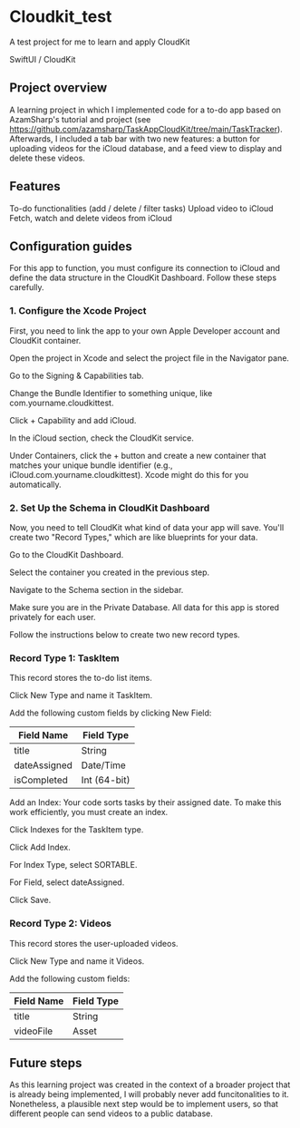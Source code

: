 # Cloudkit_test
A test project for me to learn and apply CloudKit

SwiftUI / CloudKit

## Project overview
A learning project in which I implemented code for a to-do app based on AzamSharp's tutorial and project (see https://github.com/azamsharp/TaskAppCloudKit/tree/main/TaskTracker). Afterwards, I included a tab bar with two new features: a button for uploading videos for the iCloud database, and a feed view to display and delete these videos.

## Features
To-do functionalities (add / delete / filter tasks)
Upload video to iCloud
Fetch, watch and delete videos from iCloud

## Configuration guides
For this app to function, you must configure its connection to iCloud and define the data structure in the CloudKit Dashboard. Follow these steps carefully.

### 1. Configure the Xcode Project
First, you need to link the app to your own Apple Developer account and CloudKit container.

Open the project in Xcode and select the project file in the Navigator pane.

Go to the Signing & Capabilities tab.

Change the Bundle Identifier to something unique, like com.yourname.cloudkittest.

Click + Capability and add iCloud.

In the iCloud section, check the CloudKit service.

Under Containers, click the + button and create a new container that matches your unique bundle identifier (e.g., iCloud.com.yourname.cloudkittest). Xcode might do this for you automatically.

### 2. Set Up the Schema in CloudKit Dashboard
Now, you need to tell CloudKit what kind of data your app will save. You'll create two "Record Types," which are like blueprints for your data.

Go to the CloudKit Dashboard.

Select the container you created in the previous step.

Navigate to the Schema section in the sidebar.

Make sure you are in the Private Database. All data for this app is stored privately for each user.

Follow the instructions below to create two new record types.

### Record Type 1: TaskItem
This record stores the to-do list items.

Click New Type and name it TaskItem.

Add the following custom fields by clicking New Field:

| Field Name	|  Field Type |
| --- | --- |
| title  | 	String |
| dateAssigned  | 	Date/Time |
| isCompleted  | 	Int (64-bit) |

Add an Index: Your code sorts tasks by their assigned date. To make this work efficiently, you must create an index.

Click Indexes for the TaskItem type.

Click Add Index.

For Index Type, select SORTABLE.

For Field, select dateAssigned.

Click Save.

### Record Type 2: Videos
This record stores the user-uploaded videos.

Click New Type and name it Videos.

Add the following custom fields:

| Field Name  |  Field Type |
| --- | --- |
| title  |  String |
| videoFile  |  Asset |


## Future steps
As this learning project was created in the context of a broader project that is already being implemented, I will probably never add funcitonalities to it. Nonetheless, a plausible next step would be to implement users, so that different people can send videos to a public database.

